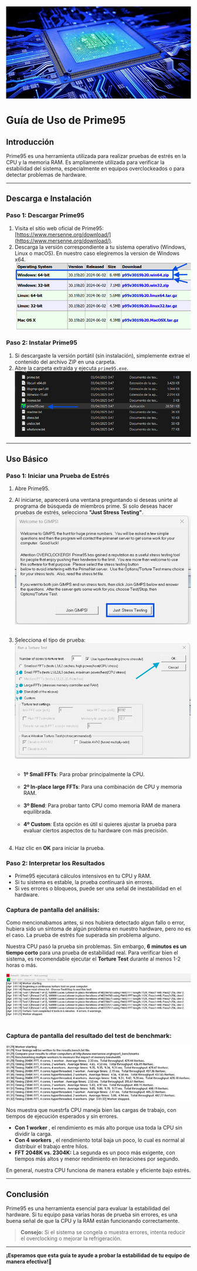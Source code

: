 ![foto cabecera Prime95](imagenes/cpufotocabecera.jpg)

# Guía de Uso de Prime95

## Introducción

Prime95 es una herramienta utilizada para realizar pruebas de estrés en la CPU y la memoria RAM. Es ampliamente utilizada para verificar la estabilidad del sistema, especialmente en equipos overclockeados o para detectar problemas de hardware.

---

## Descarga e Instalación

### Paso 1: Descargar Prime95

1. Visita el sitio web oficial de Prime95: [https://www.mersenne.org/download/](https://www.mersenne.org/download/).
   <br>
2. Descarga la versión correspondiente a tu sistema operativo (Windows, Linux o macOS). En nuestro caso elegiremos la version de Windows x64.
![eleccion de version de prime95](imagenes/elegirversionprime95.png)

### Paso 2: Instalar Prime95

1. Si descargaste la versión portátil (sin instalación), simplemente extrae el contenido del archivo ZIP en una carpeta.
2. Abre la carpeta extraída y ejecuta `prime95.exe`.
   ![foto carpeta extraida prime 95](imagenes/ejecutarprime95.png)


---

## Uso Básico

### Paso 1: Iniciar una Prueba de Estrés

1. Abre Prime95.
2. Al iniciarse, aparecerá una ventana preguntando si deseas unirte al programa de búsqueda de miembros prime. Si solo deseas hacer pruebas de estrés, selecciona **"Just Stress Testing"**.<br>
   ![Instalación de Prime95](imagenes/soloestres.png)<br><br>
3. Selecciona el tipo de prueba:<br>
   ![Instalación de Prime95](imagenes/opcionesprueba.png)<br><br>
   
   - **1º Small FFTs**: Para probar principalmente la CPU.<br><br>
   - **2º In-place large FFTs**: Para una combinación de CPU y memoria RAM.<br><br>
   - **3º Blend**: Para probar tanto CPU como memoria RAM de manera equilibrada.<br><br>
   - **4º Custom**: Esta opción es útil si quieres ajustar la prueba para evaluar ciertos aspectos de tu hardware con más precisión.<br><br>
4. Haz clic en **OK** para iniciar la prueba.

### Paso 2: Interpretar los Resultados

- Prime95 ejecutará cálculos intensivos en tu CPU y RAM.
- Si tu sistema es estable, la prueba continuará sin errores.<br>
- Si ves errores o bloqueos, puede ser una señal de inestabilidad en el hardware.

### Captura de pantalla del análisis:

Como mencionabamos antes, si nos hubiera detectado algun fallo o error, hubiera sido un síntoma de algún problema en nuestro hardware, pero no es el caso. La prueba de estrés fue superada sin problema alguno.

Nuestra CPU pasó la prueba sin problemas. Sin embargo, **6 minutos es un tiempo corto** para una prueba de estabilidad real. Para verificar bien el sistema, es recomendable ejecutar el **Torture Test** durante al menos 1-2 horas o más. 

![Prueba de estrés con Prime95](imagenes/pruebaprime95.png)<br><br>

### Captura de pantalla del resultado del test de benchmark:

![Prueba de estrés con Prime95](imagenes/benchmark.png)

Nos muestra que nuestrfa CPU maneja bien las cargas de trabajo, con tiempos de ejecución esperados y sin errores.

* **Con 1 worker** , el rendimiento es más alto porque usa toda la CPU sin dividir la carga.
* **Con 4 workers** , el rendimiento total baja un poco, lo cual es normal al distribuir el trabajo entre hilos.
* **FFT 2048K vs. 2304K:** La segunda es un poco más exigente, con tiempos más altos y menor rendimiento en iteraciones por segundo.

En general, nuestra CPU funciona de manera estable y eficiente bajo estrés. 

---

## Conclusión

Prime95 es una herramienta esencial para evaluar la estabilidad del hardware. Si tu equipo pasa varias horas de prueba sin errores, es una buena señal de que la CPU y la RAM están funcionando correctamente.

> **Consejo:** Si el sistema se congela o muestra errores, intenta reducir el overclocking o mejorar la refrigeración.

---

**¡Esperamos que esta guía te ayude a probar la estabilidad de tu equipo de manera efectiva!**🚀

